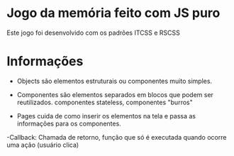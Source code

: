 

# Jogo da memória feito com JS puro

Este jogo foi desenvolvido com os padrões  ITCSS e RSCSS



# Informações


- Objects são elementos estruturais ou componentes muito simples.

- Componentes são elementos separados em blocos que podem ser reutilizados. componentes stateless, componentes "burros"

- Pages cuida de como inserir os elementos na tela e passa as informações para os componentes. 

-Callback: Chamada de retorno, função que só é executada quando ocorre uma ação (usuário clica)
